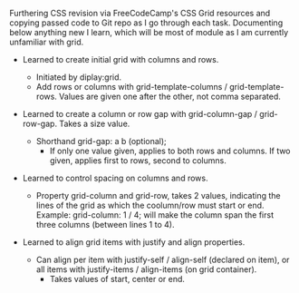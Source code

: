 Furthering CSS revision via FreeCodeCamp's CSS Grid resources and copying passed code to Git repo as I go through each task. Documenting below anything new I learn, which will be most of module as I am currently unfamiliar with grid.

- Learned to create initial grid with columns and rows.
    - Initiated by diplay:grid.
    - Add rows or columns with grid-template-columns / grid-template-rows. Values are given one after the other, not comma separated.

- Learned to create a column or row gap with grid-column-gap / grid-row-gap. Takes a size value.
    - Shorthand grid-gap: a b (optional);
        - If only one value given, applies to both rows and columns. If two given, applies first to rows, second to columns.

- Learned to control spacing on columns and rows.
    - Property grid-column and grid-row, takes 2 values, indicating the lines of the grid as which the coolumn/row must start or end. Example:
    grid-column: 1 / 4; will make the column span the first three columns (between lines 1 to 4).

- Learned to align grid items with justify and align properties.
    - Can align per item with justify-self / align-self (declared on item), or all items with justify-items / align-items (on grid container).
        - Takes values of start, center or end.